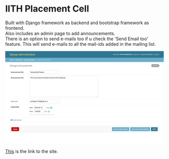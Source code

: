 # IITH Placement Cell
Built with Django framework as backend and bootstrap framework as frontend.</br>
Also includes an admin page to add announcements.</br>
There is an option to send e-mails too if u check the 'Send Email too' feature. This will send e-mails to all the mail-ids added in the mailing list.

![Screenshot](https://github.com/saksham-mittal/iith-placement-cell/blob/master/screenshot.png)

[This](http://iithplacementcell.pythonanywhere.com) is the link to the site.
